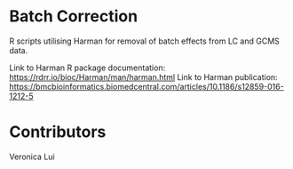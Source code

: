 # Batch Correction

R scripts utilising Harman for removal of batch effects from LC and GCMS data.

Link to Harman R package documentation: https://rdrr.io/bioc/Harman/man/harman.html
Link to Harman publication: https://bmcbioinformatics.biomedcentral.com/articles/10.1186/s12859-016-1212-5

# Contributors
Veronica Lui
